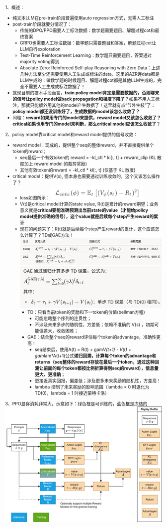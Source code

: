 1、概述：  
* 纯文本LLM在pre-train阶段普遍使用auto regression方式，无需人工标注
* post-train阶段就要分情况了：
  * 传统的DPO/PPO需要人工标注数据：数学题需要题目、解题过程cot和最终答案
  * GRPO也需要人工标注数据：数学题只需要题目和答案，解题过程cot让LLM自行exploration
  * Test-Time Reinforcement Learning：数学题只需要题目，答案通过majority voting得到
  * Absolute Zero: Reinforced Self-play Reasoning with Zero Data：上述几种方法至少还需要使用人工生成或标注的data，这里的AZR连data都是LLM生成的：做数学题的时候题目、解题过程cot都是其他LLM生成的，完全不需要人工生成或标注数据了！
* 就现目前的技术手段而言，**train policy model肯定是需要数据的，否则哪来的信号让policy model做back propagation和梯度下降了**？如果不用人工标注，那就只能额外用其他的model产生数据了！这里就有点“节外生枝”了：**policy model都还没训练好了，生成数据的model该怎么收敛了？**
* 同理：**reward如果用专门的model来提供，reward model又该怎么收敛了？ critical如果也用专门的model来判断，那么critical model应该怎么收敛了**？  

2、policy model靠critical model和reward model提供的信号收敛：
* reward model：现成的，提供整个seq的整体reward，并不直接提供单个token的reward；
  * seq最后一个有效token的 reward = -kl_ctl * kl[:, t] + reward_clip (KL 散度加上 reward model 的裁剪奖励)
  * 其他有效token的reward = -kl_ctl * kl[:, t] (仅基于 KL 散度)
* critical model：提供V(s), 但本身也需要通过训练收敛的，这个又该怎么操作了？
  * loss如图所示：  ![img.png](img.png)
  * V(t)是critical model计算的state value, R(t)是累计的reward期望；业务意义就是**critical要能准确预测出当前state的value（才能给policy model提供准确的信号），这个value就是后续每个step产生reward的累计**
  * 现在的问题来了：R(t)就是后续每个step产生reward的累计，这个应该怎么计算了？TD或GAE方法！
    ![img_1.png](img_1.png)![img_2.png](img_2.png)
    * TD：只看当前token的奖励和下一token的价值(bellman方程)
      * 可能忽略整个序列的连贯性；
      * 不涉及未来多步的随机性，方差低；依赖不准确的 V(s) ，初期可能偏差大，收敛困难；
    * GAE：结合整个seq的reward评估每个token的advantage，准确性更高！
      * seq结束后，使用A(t) = R(t) + gam*V(t+1) - V(t) + gam*lam*A(t+1)公式**递归回溯，计算每个token的advantage和returns（seq整体的reward存放在最后一个token，通过这种回溯让前面的每个token都按比例折算得到seq的reward），信息量更大、更准确**；
      * 更接近真实回报，偏差低；涉及更多未来奖励的随机性，方差高！
      * lambda 控制了未来奖励的影响范围（lambda = 0 时退化为 TD(0)，lambda = 1 时接近蒙特卡洛）  

3、PPO显存消耗非常大，示意如下：绿色框是可训练的，蓝色框是冻结的  
  ![img_3.png](img_3.png)